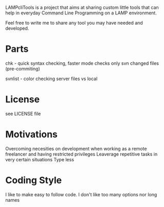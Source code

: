 LAMPcliTools is a project that aims at sharing custom little tools that can help in everyday Command Line Programming on a LAMP environment.

Feel free to write me to share any tool you may have needed and developed.

Parts
=====
chk - quick syntax checking, faster mode checks only svn changed files (pre-commiting)

svnlist - color checking server files vs local

License
=======
see LICENSE file

Motivations
===========
Overcoming necesities on development when working as a remote freelancer and having restricted privileges
Leaverage repetitive tasks in very certain situations
Type less

Coding Style
============
I like to make easy to follow code.
I don't like too many options nor long names

